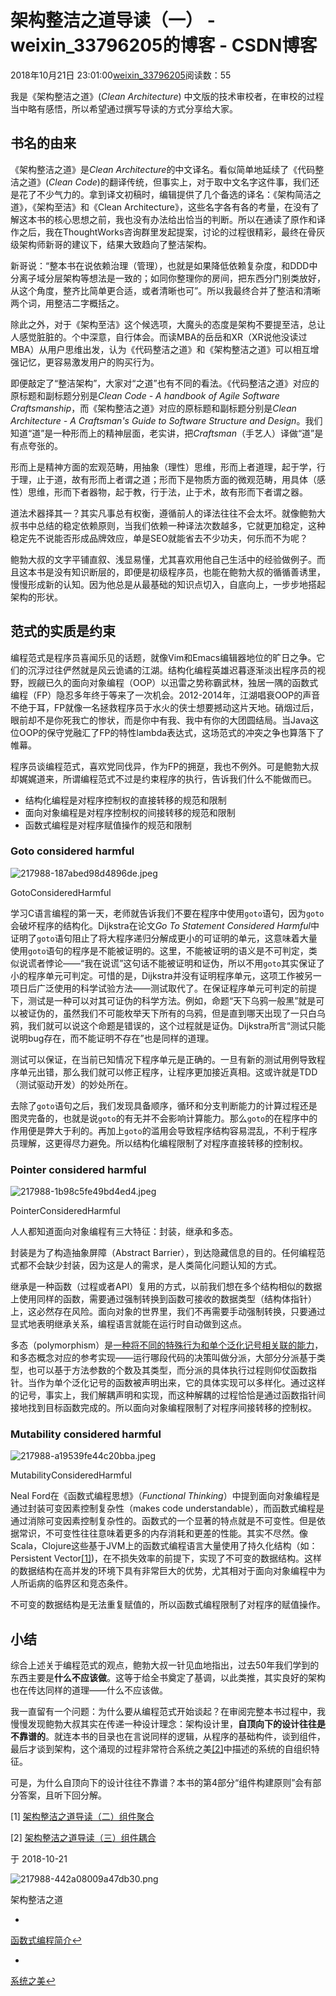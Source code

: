 # 架构整洁之道导读（一） - weixin_33796205的博客 - CSDN博客












2018年10月21日 23:01:00[weixin_33796205](https://me.csdn.net/weixin_33796205)阅读数：55









我是《架构整洁之道》(*Clean Architecture*) 中文版的技术审校者，在审校的过程当中略有感悟，所以希望通过撰写导读的方式分享给大家。

## 书名的由来

《架构整洁之道》是*Clean Architecture*的中文译名。看似简单地延续了《代码整洁之道》(*Clean Code*)的翻译传统，但事实上，对于取中文名字这件事，我们还是花了不少气力的。拿到译文初稿时，编辑提供了几个备选的译名：《架构简洁之道》，《架构至洁》和《Clean Architecture》，这些名字各有各的考量，在没有了解这本书的核心思想之前，我也没有办法给出恰当的判断。所以在通读了原作和译作之后，我在ThoughtWorks咨询群里发起提案，讨论的过程很精彩，最终在骨灰级架构师新哥的建议下，结果大致趋向了整洁架构。

新哥说：“整本书在说依赖治理（管理），也就是如果降低依赖复杂度，和DDD中分离子域分层架构等想法是一致的；如同你整理你的房间，把东西分门别类放好，从这个角度，整齐比简单更合适，或者清晰也可”。所以我最终合并了整洁和清晰两个词，用整洁二字概括之。

除此之外，对于《架构至洁》这个候选项，大魔头的态度是架构不要提至洁，总让人感觉脏脏的。个中深意，自行体会。而读MBA的岳岳和XR（XR说他没读过MBA）从用户思维出发，认为《代码整洁之道》和《架构整洁之道》可以相互增强记忆，更容易激发用户的购买行为。

即便敲定了“整洁架构”，大家对“之道”也有不同的看法。《代码整洁之道》对应的原标题和副标题分别是*Clean Code - A handbook of Agile Software Craftsmanship*，而《架构整洁之道》对应的原标题和副标题分别是*Clean Architecture - A Craftsman's Guide to Software Structure and Design*。我们知道“道”是一种形而上的精神层面，老实讲，把*Craftsman*（手艺人）译做“道”是有点夸张的。

> 
形而上是精神方面的宏观范畴，用抽象（理性）思维，形而上者道理，起于学，行于理，止于道，故有形而上者谓之道；形而下是物质方面的微观范畴，用具体（感性）思维，形而下者器物，起于教，行于法，止于术，故有形而下者谓之器。


道法术器择其一？其实凡事总有权衡，遵循前人的译法往往不会太坏。就像鲍勃大叔书中总结的稳定依赖原则，当我们依赖一种译法次数越多，它就更加稳定，这种稳定先不说能否形成品牌效应，单是SEO就能省去不少功夫，何乐而不为呢？

鲍勃大叔的文字平铺直叙、浅显易懂，尤其喜欢用他自己生活中的经验做例子。而且这本书是没有知识断层的，即便是初级程序员，也能在鲍勃大叔的循循善诱里，慢慢形成新的认知。因为他总是从最基础的知识点切入，自底向上，一步步地搭起架构的形状。

## 范式的实质是约束

编程范式是程序员喜闻乐见的话题，就像Vim和Emacs编辑器地位的旷日之争。它们的沉浮过往俨然就是风云诡谲的江湖。结构化编程英雄迟暮逐渐淡出程序员的视野，觊觎已久的面向对象编程（OOP）以迅雷之势称霸武林，独居一隅的函数式编程（FP）隐忍多年终于等来了一次机会。2012-2014年，江湖唱衰OOP的声音不绝于耳，FP就像一名拯救程序员于水火的侠士想要撼动这片天地。硝烟过后，眼前却不是你死我亡的惨状，而是你中有我、我中有你的大团圆结局。当Java这位OOP的保守党融汇了FP的特性lambda表达式，这场范式的冲突之争也算落下了帷幕。

程序员谈编程范式，喜欢党同伐异，作为FP的拥趸，我也不例外。可是鲍勃大叔却娓娓道来，所谓编程范式不过是约束程序的执行，告诉我们什么不能做而已。
- 结构化编程是对程序控制权的直接转移的规范和限制
- 面向对象编程是对程序控制权的间接转移的规范和限制
- 函数式编程是对程序赋值操作的规范和限制

### Goto considered harmful





![217988-187abed98d4896de.jpeg](https://upload-images.jianshu.io/upload_images/217988-187abed98d4896de.jpeg)


GotoConsideredHarmful


学习C语言编程的第一天，老师就告诉我们不要在程序中使用`goto`语句，因为`goto`会破坏程序的结构化。Dijkstra在论文*Go To Statement Considered Harmful*中证明了`goto`语句阻止了将大程序递归分解成更小的可证明的单元，这意味着大量使用`goto`语句的程序是不能被证明的。这里，不能被证明的语义是不可判定，类似说谎者悖论——“我在说谎”这句话不能被证明和证伪，所以不用`goto`其实保证了小的程序单元可判定。可惜的是，Dijkstra并没有证明程序单元，这项工作被另一项日后广泛使用的科学试验方法——测试取代了。在保证程序单元可判定的前提下，测试是一种可以对其可证伪的科学方法。例如，命题“天下乌鸦一般黑”就是可以被证伪的，虽然我们不可能枚举天下所有的乌鸦，但是直到哪天出现了一只白乌鸦，我们就可以说这个命题是错误的，这个过程就是证伪。Dijkstra所言“测试只能说明bug存在，而不能证明不存在”也是同样的道理。

测试可以保证，在当前已知情况下程序单元是正确的。一旦有新的测试用例导致程序单元出错，那么我们就可以修正程序，让程序更加接近真相。这或许就是TDD（测试驱动开发）的妙处所在。

去除了`goto`语句之后，我们发现具备顺序，循环和分支判断能力的计算过程还是图灵完备的，也就是说`goto`的有无并不会影响计算能力。那么`goto`的在程序中的作用便是弊大于利的。再加上`goto`的滥用会导致程序结构容易混乱，不利于程序员理解，这更得尽力避免。所以结构化编程限制了对程序直接转移的控制权。

### Pointer considered harmful





![217988-1b98c5fe49bd4ed4.jpeg](https://upload-images.jianshu.io/upload_images/217988-1b98c5fe49bd4ed4.jpeg)


PointerConsideredHarmful


人人都知道面向对象编程有三大特征：封装，继承和多态。

封装是为了构造抽象屏障（Abstract Barrier），到达隐藏信息的目的。任何编程范式都不会缺少封装，因为这是人的需求，是人类简化问题认知的方式。

继承是一种函数（过程或者API）复用的方式，以前我们想在多个结构相似的数据上使用同样的函数，需要通过强制转换到函数可接收的数据类型（结构体指针）上，这必然存在风险。面向对象的世界里，我们不再需要手动强制转换，只要通过显式地表明继承关系，编程语言就能在运行时自动做到这点。

多态（polymorphism）是[一种将不同的特殊行为和单个泛化记号相关联的能力](https://zh.wikipedia.org/wiki/%E5%A4%9A%E5%9E%8B_%28%E8%AE%A1%E7%AE%97%E6%9C%BA%E7%A7%91%E5%AD%A6%29)，和多态概念对应的参考实现——运行哪段代码的决策叫做分派，大部分分派基于类型，也可以基于方法参数的个数及其类型，而分派的具体执行过程则仰仗函数指针。当作为单个泛化记号的函数被声明出来，它的具体实现可以多样化。通过这样的记号，事实上，我们解耦声明和实现，而这种解耦的过程恰恰是通过函数指针间接地找到目标函数完成的。所以面向对象编程限制了对程序间接转移的控制权。

### Mutability considered harmful





![217988-a19539fe44c20bba.jpeg](https://upload-images.jianshu.io/upload_images/217988-a19539fe44c20bba.jpeg)


MutabilityConsideredHarmful


Neal Ford在《函数式编程思想》（*Functional Thinking*）中提到面向对象编程是通过封装可变因素控制复杂性（makes code understandable），而函数式编程是通过消除可变因素控制复杂性的。函数式的一个显著的特点就是不可变性。但是依据常识，不可变性往往意味着更多的内存消耗和更差的性能。其实不尽然。像Scala，Clojure这些基于JVM上的函数式编程语言大量使用了持久化结构（如：Persistent Vector[[1]](#fn1))，在不损失效率的前提下，实现了不可变的数据结构。这样的数据结构在高并发的环境下具有非常巨大的优势，尤其相对于面向对象编程中为人所诟病的临界区和竞态条件。

不可变的数据结构是无法重复赋值的，所以函数式编程限制了对程序的赋值操作。

## 小结

综合上述关于编程范式的观点，鲍勃大叔一针见血地指出，过去50年我们学到的东西主要是**什么不应该做**。这等于给全书奠定了基调，以此类推，其实良好的架构也在传达同样的道理——什么不应该做。

我一直留有一个问题：为什么要从编程范式开始谈起？在审阅完整本书过程中，我慢慢发现鲍勃大叔其实在传递一种设计理念：架构设计里，**自顶向下的设计往往是不靠谱的**。就连本书的目录也在言说同样的逻辑，从程序的基础构件，谈到组件，最后才谈到架构，这个涌现的过程非常符合系统之美[[2]](#fn2)中描述的系统的自组织特征。

可是，为什么自顶向下的设计往往不靠谱？本书的第4部分“组件构建原则”会有部分答案，且听下回分解。

[1] [架构整洁之道导读（二）组件聚合](https://www.jianshu.com/p/96e2d580374f)

[2] [架构整洁之道导读（三）组件耦合](https://www.jianshu.com/p/d651c9fb1755)

于 2018-10-21





![217988-442a08009a47db30.png](https://upload-images.jianshu.io/upload_images/217988-442a08009a47db30.png)


架构整洁之道

- 
[函数式编程简介](https://www.jianshu.com/p/1aa9f717366c)[↩](#fnref1)

- 
[系统之美](https://www.jianshu.com/p/da088142eef2)[↩](#fnref2)






